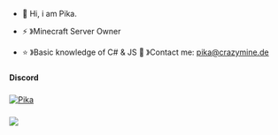 - 👋 Hi, i am Pika.

  
- ⚡ 》Minecraft Server Owner 
- ⭐️ 》Basic knowledge of C# & JS
  🍪 》Contact me: pika@crazymine.de 

###

<h4 align="left">Discord</h4>

###
[<img src="https://discord.c99.nl/widget/theme-1/981237650763698216.png" alt="Pika">
](https://discord.c99.nl/widget/theme-1/981237650763698216.png)
###

<a href="https://visitcount.itsvg.in">
  <img src="https://visitcount.itsvg.in/api?id=Pikaswelt&label=Profile%20Views&color=0&icon=1&pretty=false" />
</a>
